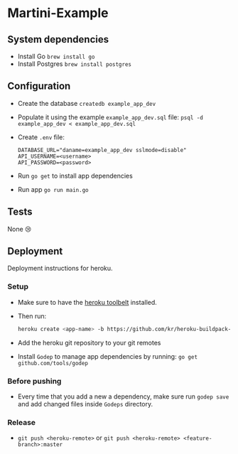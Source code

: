 # Martini-Example


## System dependencies

* Install Go `brew install go`
* Install Postgres `brew install postgres`

## Configuration

* Create the database `createdb example_app_dev`

* Populate it using the example `example_app_dev.sql` file:
  `psql -d example_app_dev < example_app_dev.sql`

* Create `.env` file:
  ```
  DATABASE_URL="daname=example_app_dev sslmode=disable"
  API_USERNAME=<username>
  API_PASSWORD=<password>
  ```

* Run `go get` to install app dependencies

* Run app `go run main.go`

## Tests

None :cry:

## Deployment

Deployment instructions for heroku.

### Setup

* Make sure to have the [heroku toolbelt](https://toolbelt.heroku.com/)
  installed.

* Then run:
  ```bash
  heroku create <app-name> -b https://github.com/kr/heroku-buildpack-go.git
  ```

* Add the heroku git repository to your git remotes

* Install `Godep` to manage app dependencies by running:
  `go get github.com/tools/godep`

### Before pushing

* Every time that you add a new a dependency, make sure run `godep save`
  and add changed files inside `Godeps` directory.

### Release

* `git push <heroku-remote>` or `git push <heroku-remote> <feature-branch>:master`


